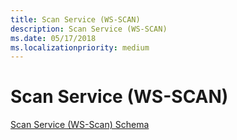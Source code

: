 ```yaml
---
title: Scan Service (WS-SCAN)
description: Scan Service (WS-SCAN)
ms.date: 05/17/2018
ms.localizationpriority: medium
---
```


# Scan Service (WS-SCAN)


[Scan Service (WS-Scan) Schema](./scan-service--ws-scan--schema.md)
